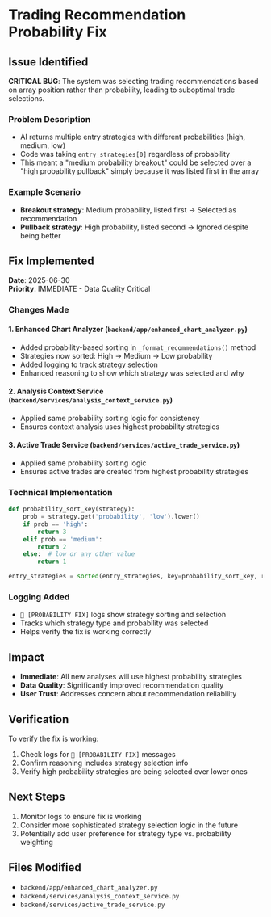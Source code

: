 # Trading Recommendation Probability Fix

## Issue Identified
**CRITICAL BUG**: The system was selecting trading recommendations based on array position rather than probability, leading to suboptimal trade selections.

### Problem Description
- AI returns multiple entry strategies with different probabilities (high, medium, low)
- Code was taking `entry_strategies[0]` regardless of probability
- This meant a "medium probability breakout" could be selected over a "high probability pullback" simply because it was listed first in the array

### Example Scenario
- **Breakout strategy**: Medium probability, listed first → Selected as recommendation
- **Pullback strategy**: High probability, listed second → Ignored despite being better

## Fix Implemented
**Date**: 2025-06-30  
**Priority**: IMMEDIATE - Data Quality Critical

### Changes Made

#### 1. Enhanced Chart Analyzer (`backend/app/enhanced_chart_analyzer.py`)
- Added probability-based sorting in `_format_recommendations()` method
- Strategies now sorted: High → Medium → Low probability
- Added logging to track strategy selection
- Enhanced reasoning to show which strategy was selected and why

#### 2. Analysis Context Service (`backend/services/analysis_context_service.py`)
- Applied same probability sorting logic for consistency
- Ensures context analysis uses highest probability strategies

#### 3. Active Trade Service (`backend/services/active_trade_service.py`)
- Applied same probability sorting logic
- Ensures active trades are created from highest probability strategies

### Technical Implementation
```python
def probability_sort_key(strategy):
    prob = strategy.get('probability', 'low').lower()
    if prob == 'high':
        return 3
    elif prob == 'medium':
        return 2
    else:  # low or any other value
        return 1

entry_strategies = sorted(entry_strategies, key=probability_sort_key, reverse=True)
```

### Logging Added
- `🎯 [PROBABILITY FIX]` logs show strategy sorting and selection
- Tracks which strategy type and probability was selected
- Helps verify the fix is working correctly

## Impact
- **Immediate**: All new analyses will use highest probability strategies
- **Data Quality**: Significantly improved recommendation quality
- **User Trust**: Addresses concern about recommendation reliability

## Verification
To verify the fix is working:
1. Check logs for `🎯 [PROBABILITY FIX]` messages
2. Confirm reasoning includes strategy selection info
3. Verify high probability strategies are being selected over lower ones

## Next Steps
1. Monitor logs to ensure fix is working
2. Consider more sophisticated strategy selection logic in the future
3. Potentially add user preference for strategy type vs. probability weighting

## Files Modified
- `backend/app/enhanced_chart_analyzer.py`
- `backend/services/analysis_context_service.py`
- `backend/services/active_trade_service.py`